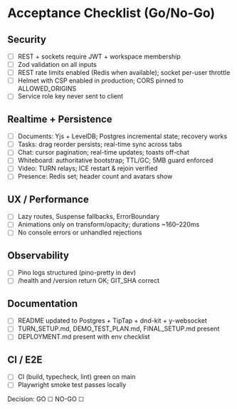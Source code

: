 # Acceptance Checklist (Go/No-Go)

## Security
- [ ] REST + sockets require JWT + workspace membership
- [ ] Zod validation on all inputs
- [ ] REST rate limits enabled (Redis when available); socket per-user throttle
- [ ] Helmet with CSP enabled in production; CORS pinned to ALLOWED_ORIGINS
- [ ] Service role key never sent to client

## Realtime + Persistence
- [ ] Documents: Yjs + LevelDB; Postgres incremental state; recovery works
- [ ] Tasks: drag reorder persists; real-time sync across tabs
- [ ] Chat: cursor pagination; real-time updates; toasts off-chat
- [ ] Whiteboard: authoritative bootstrap; TTL/GC; 5MB guard enforced
- [ ] Video: TURN relays; ICE restart & rejoin verified
- [ ] Presence: Redis set; header count and avatars show

## UX / Performance
- [ ] Lazy routes, Suspense fallbacks, ErrorBoundary
- [ ] Animations only on transform/opacity; durations ~160–220ms
- [ ] No console errors or unhandled rejections

## Observability
- [ ] Pino logs structured (pino-pretty in dev)
- [ ] /health and /version return OK; GIT_SHA correct

## Documentation
- [ ] README updated to Postgres + TipTap + dnd-kit + y-websocket
- [ ] TURN_SETUP.md, DEMO_TEST_PLAN.md, FINAL_SETUP.md present
- [ ] DEPLOYMENT.md present with env checklist

## CI / E2E
- [ ] CI (build, typecheck, lint) green on main
- [ ] Playwright smoke test passes locally

Decision: GO ☐  NO-GO ☐
